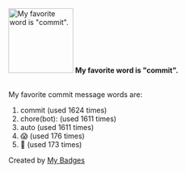 <img src="https://my-badges.github.io/my-badges/favorite-word.png" alt="My favorite word is &quot;commit&quot;." title="My favorite word is &quot;commit&quot;." width="128">
<strong>My favorite word is &quot;commit&quot;.</strong>
<br><br>

My favorite commit message words are:

1. commit (used 1624 times)
2. chore(bot): (used 1611 times)
3. auto (used 1611 times)
4. 😱 (used 176 times)
5. 👻 (used 173 times)


Created by <a href="https://github.com/my-badges/my-badges">My Badges</a>